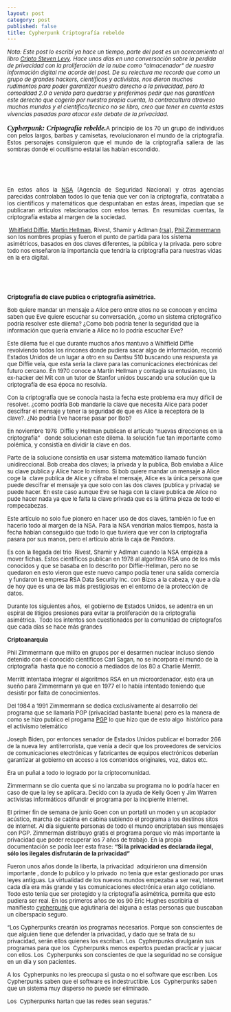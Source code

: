 ```yaml
---
layout: post
category: post
published: false
title: Cypherpunk Criptografía rebelde
---
```


<p><span style="font-size: small;"><em>Nota: Este post lo escribí ya hace un tiempo, parte del post es un acercamiento al libro&nbsp;<a href="http://goo.gl/KzU0">Cripto Steven Levy</a>.&nbsp;Hace unos días en una conversación sobre la perdida de privacidad con la proliferación de la nube como "almacenador" de nuestra información digital me acorde del post. De su relectura me recorde que como un grupo de grandes hackers, científicos y activistas, nos dieron muchos rudimentos para poder garantizar nuestro derecho a la privacidad, pero la comodidad 2.0 a venido para quedarse y preferimos pedir que nos garanticen este derecho que cogerlo por nuestra propia cuenta, la contracultura atraveso muchos mundos y el cientifico/tecnico no se libro, creo que tener en cuenta estas vivencias pasadas para atacar este debate de la privacidad.</em></span><em>&nbsp;</em></p><p><em><h2 style="font-size: 14pt; margin-top: 12pt; margin-right: 0pt; margin-bottom: 6pt; margin-left: 0pt; text-align: justify;"><span style="font-family: 'Nimbus Sans L';"><strong><em><span style="font-size: medium;">Cypherpunk</span></em></strong></span><span style="font-family: 'Nimbus Sans L';"><strong><em><span style="font-size: medium;">: Criptografía rebelde.</span></em></strong></span><span style="font-style: normal; font-weight: normal; font-size: 10px;"><em><p style="display: inline !important;"><span style="font-style: normal; font-weight: normal; font-size: small;">A principio de los 70 un grupo de individuos con pelos largos, barbas y camisetas, revolucionaron el mundo de la criptografía. Estos personajes consiguieron que el mundo de la criptografía saliera de las sombras donde el ocultismo estatal las habían escondido.</span></p></em></span></h2></em></p><p>&nbsp;</p><p><em>&nbsp;</em></p><p><em><h2 style="font-size: 14pt; margin-top: 12pt; margin-right: 0pt; margin-bottom: 6pt; margin-left: 0pt; text-align: justify;"><span style="font-style: normal; font-weight: normal; font-size: small;">En estos años la <a href="http://www.nsa.gov/">NSA</a> (Agencia de Seguridad Nacional) y otras agencias parecidas controlaban todos lo que tenia que ver con la criptografía, contrataba a los científicos y matemáticos que despuntaban en estas áreas, impedían que se publicaran artículos relacionados con estos temas. En resumidas cuentas, la criptografía estaba al margen de la sociedad.</span></h2><p><span style="font-style: normal; font-weight: normal; font-size: small;">&nbsp;</span><span style="font-style: normal; font-weight: normal; font-size: small;"><a href="http://es.wikipedia.org/wiki/Diffie-Hellman">Whitfield Diffie</a>, <a href="http://es.wikipedia.org/wiki/Diffie-Hellman">Martin Hellman</a>, Rivest, Shamir y Adlman <a href="http://es.wikipedia.org/wiki/RSA">(rsa),</a> <a href="http://www.philzimmermann.com/ES/background/index.html">Phil Zimmermann</a> son los nombres propias y fueron el punto de partida para los sistema asimétricos, basados en dos claves diferentes, la pública y la privada. pero sobre todo nos enseñaron la importancia que tendría la criptografía para nuestras vidas en la era digital.</span></p></em></p><p>&nbsp;</p><p>&nbsp;</p><p><strong><span style="font-size: small;">Criptografía de clave publica o criptografía asimétrica.</span></strong></p><p><span style="font-size: small; ">Bob quiere mandar un mensaje a Alice pero entre ellos no se conocen y encima saben que Eve quiere escuchar su conversación, ¿como un sistema criptográfico podría resolver este dilema? ¿Como bob podría tener la seguridad que la información que quería enviarle a Alice no lo podría escuchar Eve?</span></p><p><span style="font-size: small;">Este dilema fue el que durante muchos años mantuvo a Whitfield Diffie revolviendo todos los rincones donde pudiera sacar algo de información, recorrió Estados Unidos de un lugar a otro en su Dantsu 510 buscando una respuesta ya que Diffie veía, que esta seria la clave para las comunicaciones electrónicas del futuro cercano. En 1970 conoce a Martin Hellman y contagia su entusiasmo, Un ex-hacker del Mit con un tutor de Stanfor unidos buscando una solución que la criptografía de esa época no resolvía.</span></p><p><span style="font-size: small;">Con la criptografía que se conocía hasta la fecha este problema era muy difícil de resolver. ¿como podría Bob mandarle la clave que necesita Alice para poder descifrar el mensaje y tener la seguridad de que es Alice la receptora de la clave?. ¿No podría Eve hacerse pasar por Bob?</span></p><p><span style="font-size: small;">En noviembre 1976 &nbsp;Diffie y Hellman publican el artículo “nuevas direcciones en la criptografía” &nbsp; donde solucionan este dilema. la solución fue tan importante como polémica, y consistía en dividir la clave en dos.</span></p><p><span style="font-size: small;">Parte de la solucione consistía en usar sistema matemático llamado función unidireccional. Bob creaba dos claves; la privada y la publica, Bob enviaba a Alice su clave publica y Alice hace lo mismo. Si bob quiere mandar un mensaje a Alice coge la &nbsp;clave publica de Alice y cifraba el mensaje, Alice es la única persona que puede descifrar el mensaje ya que solo con las dos claves (publica y privada) se puede hacer. En este caso aunque Eve se haga con la clave publica de Alice no pude hacer nada ya que le falta la clave privada que es la última pieza de todo el rompecabezas.</span></p><p><span style="font-size: small;">Este artículo no solo fue pionero en hacer uso de dos claves, también lo fue en hacerlo todo al margen de la NSA. Para la NSA vendrían malos tiempos, hasta la fecha habían conseguido que todo lo que tuviera que ver con la criptografía pasara por sus manos, pero el artículo abría la caja de Pandora.</span></p><p><span style="font-size: small;">Es con la llegada del trio &nbsp;Rivest, Shamir y Adlman cuando la NSA empieza a mover fichas. Estos científicos publican en 1978 al algoritmo RSA uno de los más conocidos y que se basaba en lo descrito por Diffie-Hellman, pero no se quedaron en esto vieron que este nuevo campo podía tener una salida comercia &nbsp;y fundaron la empresa RSA Data Security Inc. con Bizos a la cabeza, y que a día de hoy que es una de las más prestigiosas en el entorno de la protección de datos.</span></p><p><span style="font-size: small;">Durante los siguientes años, &nbsp;el gobierno de Estados Unidos, se adentra en un espiral de litigios presiones para evitar la proliferación de la criptografía asimétrica. &nbsp;Todo los intentos son cuestionados por la comunidad de criptografos que cada días se hace más grandes</span></p><p><strong><span style="font-size: small;">Criptoanarquia</span></strong></p><p><span style="font-size: small;">Phil Zimmermann que milito en grupos por el desarmen nuclear incluso siendo detenido con el conocido científicos Carl Sagan, no se incorpora el mundo de la criptografía &nbsp;hasta que no conoció a mediados de los 80 a Charlie Merritt.&nbsp;</span></p><p><span style="font-size: small;">Merritt intentaba integrar el algoritmos RSA en un microordenador, esto era un sueño para Zimmermann ya que en 1977 el lo había intentado teniendo que desistir por falta de conocimientos.</span></p><p><span style="font-size: small;">Del 1984 a 1991 Zimmermann se dedica exclusivamente al desarrollo del programa que se llamaría PGP (privacidad bastante buena) pero es la manera de como se hizo publico el progama <a href="http://www.ugr.es/~aquiran/cripto/expedien/exped002.htm">PGP</a> lo que hizo que de esto algo &nbsp;histórico para el activismo telemático</span></p><p><span style="font-size: small;">Joseph Biden, por entonces senador de Estados Unidos publicar el borrador 266 de la nueva ley &nbsp;antiterrorista, que venia a decir que los proveedores de servicios de comunicaciones electrónicas y fabricantes de equipos electrónicos deberían garantizar al gobierno en acceso a los contenidos originales, voz, datos etc.</span></p><p><span style="font-size: small;">Era un puñal a todo lo logrado por la criptocomunidad.</span></p><p><span style="font-size: small;">Zimmermann se dio cuenta que si no lanzaba su programa no lo podría hacer en caso de que la ley se aplicara. Decido con la ayuda de Kelly Goen y Jim Warren activistas informáticos difundir el programa por la incipiente Internet.</span></p><p><span style="font-size: small;">El primer fin de semana de junio Goen con un portatil un moden y un acoplador acústico, marcha de cabina en cabina subiendo el programa a los destinos sitos de internet. Al día siguiente personas de todo el mundo encriptaban sus mensajes con PGP. Zimmerman distribuyo gratis el programa porque vio más importante la privacidad que poder recuperar los 7 años de trabajo. En la propia documentación se podía leer esta frase: <strong>“Si la privacidad es declarada ilegal, sólo los ilegales disfrutarán de la privacidad”</strong></span></p><p><span style="font-size: small;">Fueron unos años donde la liberta, la privacidad &nbsp;adquirieron una dimensión importante , donde lo publico y lo privado &nbsp;no tenia que estar gestionado por unas leyes antiguas. La virtualidad de los nuevos mundos empezaba a ser real, Internet cada día era más grande y las comunicaciones electrónica eran algo cotidiano. Todo esto tenia que ser protegido y la criptografía asimétrica, permita que esto pudiera ser real. En los primeros años de los 90 Eric Hughes escribiría el manifiesto <a href="]http://suburbia.sindominio.net/article.php3?id_article=81">cypherpunk</a> que aglutinaría del alguna a estas personas que buscaban un ciberspacio seguro.</span></p><p><span style="font-size: small;">“Los Cypherpunks crearán los programas necesarios. Porque son conscientes de que alguien tiene que defender la privacidad, y dado que se trata de su privacidad, serán ellos quienes los escriban. Los &nbsp;Cypherpunks divulgarán sus programas para que los &nbsp;Cypherpunks menos expertos puedan practicar y juacar con ellos. Los &nbsp;Cypherpunks son conscientes de que la seguridad no se consigue en un día y son pacientes.</span></p><p><span style="font-size: small;">A los &nbsp;Cypherpunks no les preocupa si gusta o no el software que escriben. Los Cypherpunks saben que el software es indestructible. Los &nbsp;Cypherpunks saben que un sistema muy disperso no puede ser eliminado.</span></p><p><span style="font-size: small;">Los &nbsp;Cypherpunks hartan que las redes sean seguras.”</span></p><p>&nbsp;</p><p>&nbsp;</p><p>&nbsp;</p>